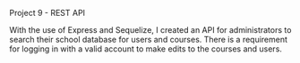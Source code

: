Project 9 - REST API 

With the use of Express and Sequelize, I created an API for administrators to search their school database for users and courses. There is a requirement for logging in with a valid account to make edits to the courses and users. 
